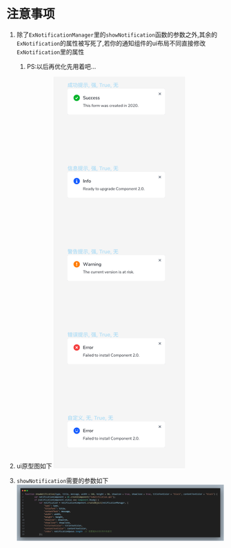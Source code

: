 # 注意事项

1. 除了`ExNotificationManager`里的`showNotification`函数的参数之外,其余的`ExNotification`的属性被写死了,若你的通知组件的ui布局不同直接修改`ExNotification`里的属性
    1. PS:以后再优化先用着吧...
2. ui原型图如下
    ![alt text](image.png)

3. `showNotification`需要的参数如下
    ![alt text](image-1.png)